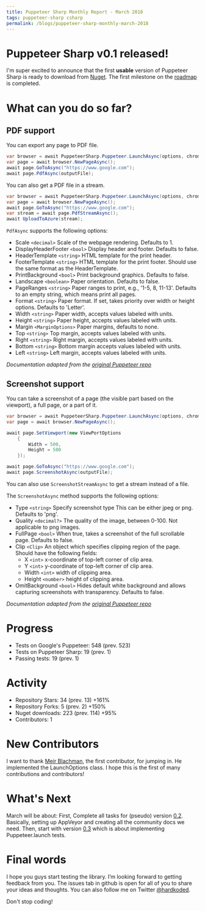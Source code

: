 ```yaml
---
title: Puppeteer Sharp Monthly Report - March 2018
tags: puppeteer-sharp csharp
permalink: /blogs/puppeteer-sharp-monthly-march-2018
---
```

 
# Puppeteer Sharp v0.1 released!
I'm super excited to announce that the first **usable** version of Puppeteer Sharp is ready to download from [Nuget](https://www.nuget.org/packages/PuppeteerSharp/). The first milestone on the [roadmap](http://www.hardkoded.com/blogs/puppeteer-sharp-monthly-february-2018) is completed.

# What can you do so far?

## PDF support

You can export any page to PDF file.

```CS
var browser = await PuppeteerSharp.Puppeteer.LaunchAsync(options, chromiumRevision);
var page = await browser.NewPageAsync();
await page.GoToAsync("https://www.google.com");
await page.PdfAsync(outputFile);
```

You can also get a PDF file in a stream.

```CS
var browser = await PuppeteerSharp.Puppeteer.LaunchAsync(options, chromiumRevision);
var page = await browser.NewPageAsync();
await page.GoToAsync("https://www.google.com");
var stream = await page.PdfStreamAsync();
await UploadToAzure(stream);
```

`PdfAsync` supports the following options:
 * Scale `<decimal>` Scale of the webpage rendering. Defaults to 1.
 * DisplayHeaderFooter `<bool>` Display header and footer. Defaults to false.
 * HeaderTemplate `<string>` HTML template for the print header. 
 * FooterTemplate `<string>` HTML template for the print footer. Should use the same format as the HeaderTemplate.
 * PrintBackground `<bool>` Print background graphics. Defaults to false.
 * Landscape `<boolean>` Paper orientation. Defaults to false.
 * PageRanges `<string>` Paper ranges to print, e.g., '1-5, 8, 11-13'. 
 Defaults to an empty string, which means print all pages.
 * Format `<string>` Paper format. If set, takes priority over width or height options. Defaults to 'Letter'.
 * Width `<string>` Paper width, accepts values labeled with units.
 * Height `<string>` Paper height, accepts values labeled with units.
 * Margin `<MarginOptions>` Paper margins, defaults to none.
 * Top `<string>` Top margin, accepts values labeled with units.
 * Right `<string>` Right margin, accepts values labeled with units.
 * Bottom `<string>` Bottom margin accepts values labeled with units.
 * Left `<string>` Left margin, accepts values labeled with units.

*Documentation adapted from the [original Puppeteer repo](https://github.com/GoogleChrome/puppeteer/blob/master/docs/api.md#pagescreenshotoptions)*

## Screenshot support

You can take a screenshot of a page (the visible part based on the viewport), a full page, or a part of it.

```CS
var browser = await PuppeteerSharp.Puppeteer.LaunchAsync(options, chromiumRevision);
var page = await browser.NewPageAsync();

await page.SetViewport(new ViewPortOptions
    {
        Width = 500,
        Height = 500
    });

await page.GoToAsync("https://www.google.com");
await page.ScreenshotAsync(outputFile);
```

You can also use `ScreenshotStreamAsync` to get a stream instead of a file.

The `ScreenshotAsync` method supports the following options:

 * Type `<string>` Specify screenshot type This can be either jpeg or png. Defaults to 'png'.
 * Quality `<decimal?>` The quality of the image, between 0-100. Not applicable to png images.
 * FullPage `<bool>` When true, takes a screenshot of the full scrollable page. Defaults to false.
 * Clip `<Clip>` An object which specifies clipping region of the page. Should have the following fields:
    * X `<int>` x-coordinate of top-left corner of clip area.
    * Y `<int>` y-coordinate of top-left corner of clip area.
    * Width `<int>` width of clipping area.
    * Height `<number>` height of clipping area.
 * OmitBackground `<bool>` Hides default white background and allows capturing screenshots with transparency. Defaults to false.

*Documentation adapted from the [original Puppeteer repo](https://github.com/GoogleChrome/puppeteer/blob/master/docs/api.md#pagescreenshotoptions)*

# Progress

* Tests on Google's Puppeteer: 548 (prev. 523)
* Tests on Puppeteer Sharp: 19 (prev. 1)
* Passing tests: 19 (prev. 1)

# Activity 

* Repository Stars: 34 (prev. 13) +161%
* Repository Forks: 5 (prev. 2) +150%
* Nuget downloads: 223 (prev. 114) +95%
* Contributors: 1

# New Contributors

I want to thank [Meir Blachman](https://twitter.com/MeirBlachman), the first contributor, for jumping in. He implemented the LaunchOptions class. I hope this is the first of many contributions and contributors!

# What's Next

March will be about: First, Complete all tasks for (pseudo) version [0.2](https://github.com/kblok/puppeteer-sharp/projects/9). Basically, setting up AppVeyor and creating all the community docs we need. Then, start with version [0.3](https://github.com/kblok/puppeteer-sharp/projects/8) which is about implementing Puppeteer.launch tests.

# Final words

I hope you guys start testing the library. I’m looking forward to getting feedback from you. The issues tab in github is open for all of you to share your ideas and thoughts. You can also follow me on Twitter [@hardkoded](https://twitter.com/hardkoded).

Don't stop coding!
